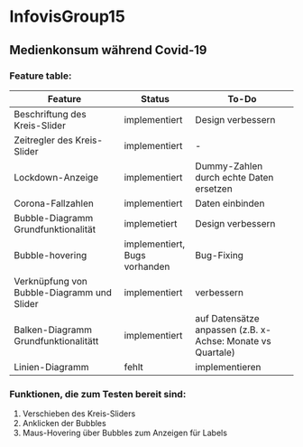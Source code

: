 # InfovisGroup15
## Medienkonsum während Covid-19

### Feature table:
|Feature      |Status    |To-Do |
|-----------|----------|------------|
|Beschriftung des Kreis-Slider|implementiert|Design verbessern|
|Zeitregler des Kreis-Slider|implementiert| -|
|Lockdown-Anzeige|implementiert|Dummy-Zahlen durch echte Daten ersetzen|
|Corona-Fallzahlen|implementiert|Daten einbinden|
|Bubble-Diagramm Grundfunktionalität|implemetiert|Design verbessern|
|Bubble-hovering|implementiert, <br> Bugs vorhanden|Bug-Fixing|
|Verknüpfung von Bubble-Diagramm und Slider|implementiert|verbessern|
|Balken-Diagramm Grundfunktionalitätt|implementiert|auf Datensätze anpassen (z.B. x-Achse: Monate vs Quartale)|
|Linien-Diagramm|fehlt| implementieren|

### Funktionen, die zum Testen bereit sind:
1. Verschieben des Kreis-Sliders
2. Anklicken der Bubbles
3. Maus-Hovering über Bubbles zum Anzeigen für Labels
